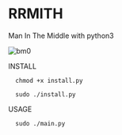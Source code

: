 # RRMITH
Man In The Middle with python3

![bm0](https://user-images.githubusercontent.com/105104490/180747208-3bb5a9f4-467e-4350-b973-2c837cef9e86.jpg) 



INSTALL

      chmod +x install.py
   
      sudo ./install.py
   

USAGE

      sudo ./main.py
